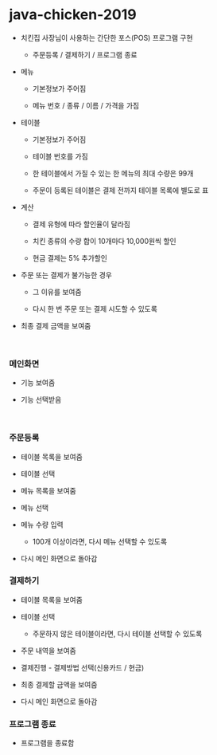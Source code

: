 # java-chicken-2019

- 치킨집 사장님이 사용하는 간단한 포스(POS) 프로그램 구현

  - 주문등록 / 결제하기 / 프로그램 종료
  
- 메뉴

  - 기본정보가 주어짐
  
  - 메뉴 번호 / 종류 / 이름 / 가격을 가짐
  
- 테이블

  - 기본정보가 주어짐
  
  - 테이블 번호를 가짐
  
  - 한 테이블에서 가질 수 있는 한 메뉴의 최대 수량은 99개
  
  - 주문이 등록된 테이블은 결제 전까지 테이블 목록에 별도로 표
  
- 계산

  - 결제 유형에 따라 할인율이 달라짐
  
  - 치킨 종류의 수량 합이 10개마다 10,000원씩 할인
  
  - 현금 결제는 5% 추가할인
  
- 주문 또는 결제가 불가능한 경우

  - 그 이유를 보여줌
  
  - 다시 한 번 주문 또는 결제 시도할 수 있도록
  
- 최종 결제 금액을 보여줌

<br>

### 메인화면

- 기능 보여줌

- 기능 선택받음
 
<br>

### 주문등록

- 테이블 목록을 보여줌

- 테이블 선택

- 메뉴 목록을 보여줌

- 메뉴 선택

- 메뉴 수량 입력

  - 100개 이상이라면, 다시 메뉴 선택할 수 있도록

- 다시 메인 화면으로 돌아감

### 결제하기

- 테이블 목록을 보여줌

- 테이블 선택

  - 주문하지 않은 테이블이라면, 다시 테이블 선택할 수 있도록
  
- 주문 내역을 보여줌

- 결제진행 - 결제방법 선택(신용카드 / 현금)

- 최종 결제할 금액을 보여줌

- 다시 메인 화면으로 돌아감

### 프로그램 종료

- 프로그램을 종료함